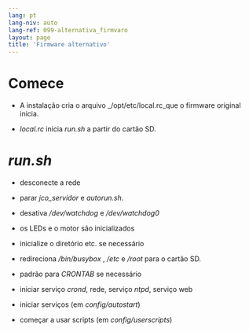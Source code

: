 ```yaml
---
lang: pt
lang-niv: auto
lang-ref: 099-alternativa_firmvaro
layout: page
title: 'Firmware alternativo'
---
```


# Comece

* A instalação cria o arquivo _/opt/etc/local.rc_que o firmware original inicia.


* _local.rc_ inicia _run.sh_ a partir do cartão SD.



# _run.sh_

  * desconecte a rede


  * parar _jco_servidor_ e _autorun.sh_.


  * desativa _/dev/watchdog_ e _/dev/watchdog0_


  * os LEDs e o motor são inicializados


  * inicialize o diretório etc. se necessário


  * redireciona _/bin/busybox_ , _/etc_ e _/root_ para o cartão SD.


  * padrão para _CRONTAB_ se necessário


  * iniciar serviço _crond_, rede, serviço _ntpd_, serviço web


  * iniciar serviços (em _config/autostart_)


  * começar a usar scripts (em _config/userscripts_)



